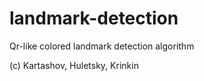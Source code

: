 # landmark-detection
Qr-like colored landmark detection algorithm



(c) Kartashov, Huletsky, Krinkin

